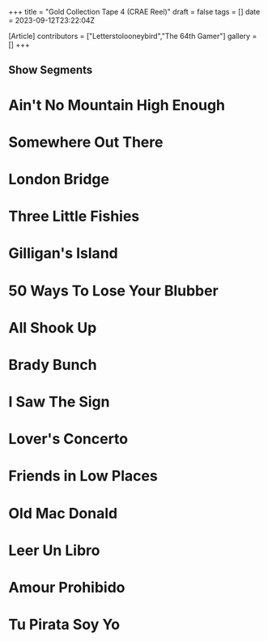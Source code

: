 +++
title = "Gold Collection Tape 4 (CRAE Reel)"
draft = false
tags = []
date = 2023-09-12T23:22:04Z

[Article]
contributors = ["Letterstolooneybird","The 64th Gamer"]
gallery = []
+++
## Show Segments ##

# Ain't No Mountain High Enough
# Somewhere Out There
# London Bridge
# Three Little Fishies
# Gilligan's Island
# 50 Ways To Lose Your Blubber
# All Shook Up
# Brady Bunch
# I Saw The Sign
# Lover's Concerto
# Friends in Low Places
# Old Mac Donald
# Leer Un Libro
# Amour Prohibido
# Tu Pirata Soy Yo